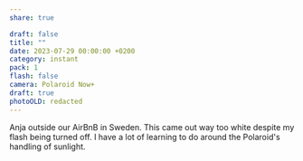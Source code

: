 ```yaml
---
share: true

draft: false
title: ""
date: 2023-07-29 00:00:00 +0200
category: instant
pack: 1
flash: false
camera: Polaroid Now+
draft: true
photoOLD: redacted
---
```


Anja outside our AirBnB in Sweden. This came out way too white despite my flash being turned off. I have a lot of learning to do around the Polaroid's handling of sunlight.
